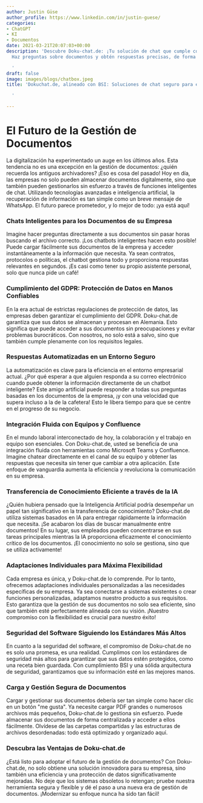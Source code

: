 ```yaml
---
author: Justin Güse
author_profile: https://www.linkedin.com/in/justin-guese/
categories:
- ChatGPT
- KI
- Documentos
date: 2021-03-21T20:07:03+00:00
description: 'Descubre Doku-chat.de: ¡Tu solución de chat que cumple con el RGPD!
  Haz preguntas sobre documentos y obtén respuestas precisas, de forma segura y eficiente.

  '
draft: false
image: images/blogs/chatbox.jpeg
title: 'Dokuchat.de, alineado con BSI: Soluciones de chat seguro para empresas

  '

---
```

# El Futuro de la Gestión de Documentos

La digitalización ha experimentado un auge en los últimos años. Esta tendencia no es una excepción en la gestión de documentos: ¿quién recuerda los antiguos archivadores? ¡Eso es cosa del pasado! Hoy en día, las empresas no solo pueden almacenar documentos digitalmente, sino que también pueden gestionarlos sin esfuerzo a través de funciones inteligentes de chat.  Utilizando tecnologías avanzadas e inteligencia artificial, la recuperación de información es tan simple como un breve mensaje de WhatsApp. El futuro parece prometedor, y lo mejor de todo: ¡ya está aquí!

### Chats Inteligentes para los Documentos de su Empresa

Imagine hacer preguntas directamente a sus documentos sin pasar horas buscando el archivo correcto. ¡Los chatbots inteligentes hacen esto posible! Puede cargar fácilmente sus documentos de la empresa y acceder instantáneamente a la información que necesita. Ya sean contratos, protocolos o políticas, el chatbot gestiona todo y proporciona respuestas relevantes en segundos. ¡Es casi como tener su propio asistente personal, solo que nunca pide un café!

### Cumplimiento del GDPR: Protección de Datos en Manos Confiables

En la era actual de estrictas regulaciones de protección de datos, las empresas deben garantizar el cumplimiento del GDPR. Doku-chat.de garantiza que sus datos se almacenan y procesan en Alemania. Esto significa que puede acceder a sus documentos sin preocupaciones y evitar problemas burocráticos. Con nosotros, no solo está a salvo, sino que también cumple plenamente con los requisitos legales.

### Respuestas Automatizadas en un Entorno Seguro

La automatización es clave para la eficiencia en el entorno empresarial actual. ¿Por qué esperar a que alguien responda a su correo electrónico cuando puede obtener la información directamente de un chatbot inteligente? Este amigo artificial puede responder a todas sus preguntas basadas en los documentos de la empresa, ¡y con una velocidad que supera incluso a la de la cafetera! Esto le libera tiempo para que se centre en el progreso de su negocio.

### Integración Fluida con Equipos y Confluence

En el mundo laboral interconectado de hoy, la colaboración y el trabajo en equipo son esenciales. Con Doku-chat.de, usted se beneficia de una integración fluida con herramientas como Microsoft Teams y Confluence. Imagine chatear directamente en el canal de su equipo y obtener las respuestas que necesita sin tener que cambiar a otra aplicación. Este enfoque de vanguardia aumenta la eficiencia y revoluciona la comunicación en su empresa.

### Transferencia de Conocimiento Eficiente a través de la IA

¿Quién hubiera pensado que la Inteligencia Artificial podría desempeñar un papel tan significativo en la transferencia de conocimiento? Doku-chat.de utiliza sistemas basados en IA para entregar rápidamente la información que necesita. ¡Se acabaron los días de buscar manualmente entre documentos! En su lugar, sus empleados pueden concentrarse en sus tareas principales mientras la IA proporciona eficazmente el conocimiento crítico de los documentos. ¡El conocimiento no solo se gestiona, sino que se utiliza activamente!

### Adaptaciones Individuales para Máxima Flexibilidad

Cada empresa es única, y Doku-chat.de lo comprende. Por lo tanto, ofrecemos adaptaciones individuales personalizadas a las necesidades específicas de su empresa. Ya sea conectarse a sistemas existentes o crear funciones personalizadas, adaptamos nuestro producto a sus requisitos. Esto garantiza que la gestión de sus documentos no solo sea eficiente, sino que también esté perfectamente alineada con su visión. ¡Nuestro compromiso con la flexibilidad es crucial para nuestro éxito!

### Seguridad del Software Siguiendo los Estándares Más Altos

En cuanto a la seguridad del software, el compromiso de Doku-chat.de no es solo una promesa, es una realidad. Cumplimos con los estándares de seguridad más altos para garantizar que sus datos estén protegidos, como una receta bien guardada.  Con cumplimiento BSI y una sólida arquitectura de seguridad, garantizamos que su información esté en las mejores manos.

### Carga y Gestión Segura de Documentos

Cargar y gestionar sus documentos debería ser tan simple como hacer clic en un botón "me gusta". Ya necesite cargar PDF grandes o numerosos archivos más pequeños, Doku-chat.de lo gestiona sin esfuerzo. Puede almacenar sus documentos de forma centralizada y acceder a ellos fácilmente. Olvídese de las carpetas compartidas y las estructuras de archivos desordenadas: todo está optimizado y organizado aquí.

### Descubra las Ventajas de Doku-chat.de

¿Está listo para adoptar el futuro de la gestión de documentos? Con Doku-chat.de, no solo obtiene una solución innovadora para su empresa, sino también una eficiencia y una protección de datos significativamente mejoradas. No deje que los sistemas obsoletos lo retengan; pruebe nuestra herramienta segura y flexible y dé el paso a una nueva era de gestión de documentos. ¡Modernizar su enfoque nunca ha sido tan fácil!
